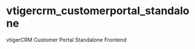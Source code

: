 vtigercrm_customerportal_standalone
===================================

vtigerCRM Customer Portal Standalone Frontend